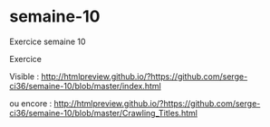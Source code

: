 # semaine-10
Exercice semaine 10
 
 Exercice 
 
 Visible : http://htmlpreview.github.io/?https://github.com/serge-ci36/semaine-10/blob/master/index.html
 
 ou encore : http://htmlpreview.github.io/?https://github.com/serge-ci36/semaine-10/blob/master/Crawling_Titles.html
